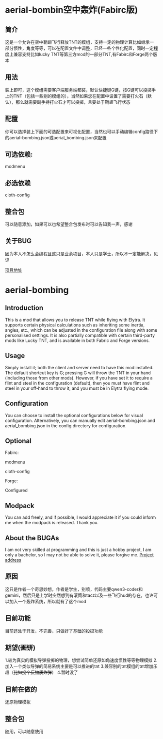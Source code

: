 # aerial-bombin空中轰炸(Fabirc版)
## 简介
这是一个允许在空中鞘翅飞行释放TNT的模组，支持一定的物理计算比如继承一部分惯性，角度等等，可以在配置文件中调整，已经一些个性化配置，同时一定程度上兼容支持比如lucky TNT等第三方mod的一部分TNT,有Fabirc和Forge两个版本

## 用法
装上即可，这个模组需要客户端服务端都装，默认快捷键G键，按G键可以投掷手上的TNT（包括一些别的模组的），当然如果您在配置中设置了需要打火石（默认），那么就需要副手持打火石才可以投掷，且要处于鞘翅飞行状态

## 配置
你可以选择装上下面的可选配置来可视化配置，当然也可以手动编辑config路径下的aerial-bombing.json或aerial_bombing.json来配置

## 可选依赖:

modmenu

## 必选依赖

cloth-config



## 整合包
可以随意添加，如果可以也希望整合包发布时可以告知我一声，感谢

## 关于BUG
因为本人不怎么会编程且这只是业余项目，本人只是学士，所以不一定能解决，见谅

[项目地址](https://github.com/luckfun233)

# aerial-bombing

## Introduction

This is a mod that allows you to release TNT while flying with Elytra. It supports certain physical calculations such as inheriting some inertia, angles, etc., which can be adjusted in the configuration file along with some personalised settings. It is also partially compatible with certain third-party mods like Lucky TNT, and is available in both Fabric and Forge versions.

## Usage

Simply install it; both the client and server need to have this mod installed. The default shortcut key is G; pressing G will throw the TNT in your hand (including those from other mods). However, if you have set it to require a flint and steel in the configuration (default), then you must have flint and steel in your off-hand to throw it, and you must be in Elytra flying mode.

## Configuration
You can choose to install the optional configurations below for visual configuration. Alternatively, you can manually edit aerial-bombing.json and aerial_bombing.json in the config directory for configuration.

## Optional 
Fabirc:

modmenu

cloth-config

Forge:

Configured

## Modpack
You can add freely, and if possible, I would appreciate it if you could inform me when the modpack is released. Thank you.

## About the BUGAs 
I am not very skilled at programming and this is just a hobby project, I am only a bachelor, so I may not be able to solve it, please forgive me.
[Project address](https://github.com/luckfun233)
## 原因
这只是作者一个奇思妙想，作者是学生，别喷，代码主要qwen3-coder和gemini，然后只是上学时突然想到有滚筒和tacz以及一些飞行hud的存在，也许可以加入一个轰炸系统，所以就有了这个mod
## 目前功能
目前还处于开发，不完善，只做好了基础的投掷功能
## 期望(~~画饼~~)
1.较为真实的模拟导弹投掷的物理，想尝试简单还原如角速度惯性等等物理模拟
2.加入一个类似导弹的简易系统主要是可以推进的tnt
3.兼容别的tnt模组的tnt增加乐趣（~~比如投个反物质炸弹~~）
4.暂时没了
## 目前在做的
还原物理模拟
## 整合包
随用，可以随意使用
